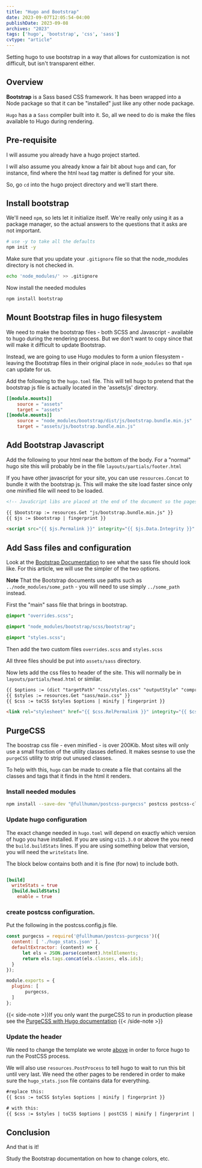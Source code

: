 ```yaml
---
title: "Hugo and Bootstrap"
date: 2023-09-07T12:05:54-04:00
publishDate: 2023-09-08
archives: "2023"
tags: ['hugo', 'bootstrap', 'css', 'sass']
cvtype: "article"
---
```



Setting hugo to use bootstrap in a way that allows for customization is not
difficult, but isn't transparent either.

<!--more-->

## Overview

**Bootstrap** is a Sass based CSS framework. It has been wrapped into a Node
package so that it can be "installed" just like any other node package. 

`Hugo` has a a `Sass` compiler built into it. So, all we need to do is make the
files available to Hugo during rendering.

## Pre-requisite

I will assume you already have a hugo project started.

I will also assume you already know a fair bit about `hugo` and can, for
instance, find where the htnl `head` tag matter is defined for your site.

So, go `cd` into the hugo project directory and we'll start there.

## Install bootstrap

We'll need `npm`, so lets let it initialize itself. We're really only using it
as a package manager, so the actual answers to the questions that it asks are not
important.

```bash
# use -y to take all the defaults
npm init -y
```

Make sure that you update your `.gitignore` file so that the
node_modules directory is not checked in.

```bash
echo 'node_modules/' >> .gitignore
```

Now install the needed modules

```bash
npm install bootstrap
```

## Mount Bootstrap files in hugo filesystem

We need to make the bootstrap files - both SCSS and Javascript - available to
hugo during the rendering process. But we don't want to copy since that will
make it difficult to update Bootstrap.

Instead, we are going to use Hugo modules to form a union filesystem - leaving
the Bootstrap files in their original place in `node_modules` so that `npm` can
update for us.

Add the following to the `hugo.toml` file. This will tell hugo to pretend that
the bootstrap js file is actually located in the 'assets/js' directory.

```toml
[[module.mounts]]
    source = "assets"
    target = "assets"
[[module.mounts]]
    source = "node_modules/bootstrap/dist/js/bootstrap.bundle.min.js"
    target = "assets/js/bootstrap.bundle.min.js"
```

## Add Bootstrap Javascript

Add the following to your html near the bottom of the body. For a "normal" hugo
site this will probably be in the file `layouts/partials/footer.html`

If you have other javascript for your site, you can use
`resources.Concat` to bundle it with the bootstrap js. This will make the site
load faster since only one minified file will need to be loaded.

```html
<!-- JavaScript libs are placed at the end of the document so the pages load faster -->

{{ $bootstrap := resources.Get "js/bootstrap.bundle.min.js" }}
{{ $js := $bootstrap | fingerprint }}

<script src="{{ $js.Permalink }}" integrity="{{ $js.Data.Integrity }}" defer></script>
```

## Add Sass files and configuration

Look at the [Bootstrap Documentation](https://getbootstrap.com/docs/5.2/customize/sass/)
to see what the sass file should look like. For this article, we will use the
simpler of the two options.

**Note** That the Bootstrap documents use paths such as `../node_modules/some_path` - you
will need to use simply `../some_path` instead.

First the "main" sass file that brings in bootstrap.

```sass
@import "overrides.scss";

@import "node_modules/bootstrap/scss/bootstrap";

@import "styles.scss";

```

Then add the two custom files `overrides.scss` and `styles.scss`

All three files should be put into `assets/sass` directory.

Now lets add the css files to header of the site. This will normally be in
`layouts/partials/head.html` or similar.

```html
{{ $options := (dict "targetPath" "css/styles.css" "outputStyle" "compressed") }}
{{ $styles := resources.Get "sass/main.css" }}
{{ $css := toCSS $styles $options | minify | fingerprint }}

<link rel="stylesheet" href="{{ $css.RelPermalink }}" integrity="{{ $css.Data.Integrity }}">
```

## PurgeCSS
The boostrap css file - even minified - is over 200Kib. Most sites will only use a
small fraction of the utility classes defined. It makes sesnse to use the `purgeCSS`
utility to strip out unused classes.

To help with this, `hugo` can be made to create a file that contains all the classes and tags
that it finds in the html it renders.

### Install needed modules

```bash
npm install --save-dev "@fullhuman/postcss-purgecss" postcss postcss-cli postcss-flexbugs-fixes
```

### Update hugo configuration

The exact change needed in `hugo.toml` will depend on exactly which version of hugo you
have installed. If you are using `v115.3.0` or above the you need the `build.buildStats` lines.
If you are using something below that version, you will need the `writeStats` line.

The block below contains both and it is fine (for now) to include both.

```toml

[build]
  writeStats = true
  [build.buildStats]
    enable = true
```

### create postcss configuration.

Put the following in the postcss.config.js file.

```js
const purgecss = require('@fullhuman/postcss-purgecss')({
  content: [ './hugo_stats.json' ],
  defaultExtractor: (content) => {
      let els = JSON.parse(content).htmlElements;
      return els.tags.concat(els.classes, els.ids);
  }
});

module.exports = {
  plugins: [
       purgecss,
  ]
};
```

{{< side-note >}}If you only want the purgeCSS to run in production
please see the [PurgeCSS with Hugo documentation](https://purgecss.com/guides/hugo.html#postcss-config-file)
{{< /side-note >}}

### Update the header

We need to change the template we wrote [above](#add-sass-files-and-configuration) 
in order to force hugo to run the PostCSS process.

We will also use `resources.PostProcess` to tell hugo to wait to run this bit until very
last. We need the other pages to be rendered in order to make sure the `hugo_stats.json`
file contains data for everything.

```html
#replace this:
{{ $css := toCSS $styles $options | minify | fingerprint }}

# with this:
{{ $css := $styles | toCSS $options | postCSS | minify | fingerprint | resources.PostProcess }}
```


## Conclusion

And that is it!

Study the Bootstrap documentation on how to change colors, etc.
